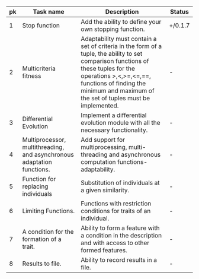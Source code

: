 |pk|Task name|Description|Status|
|---|---|---|---|
|1|Stop function|Add the ability to define your own stopping function.|+/0.1.7|
|2|Multicriteria fitness|Adaptability must contain a set of criteria in the form of a tuple, the ability to set comparison functions of these tuples for the operations >,<,>=,<=,==, functions of finding the minimum and maximum of the set of tuples must be implemented.|-|
|3|Differential Evolution|Implement a differential evolution module with all the necessary functionality.|-|
|4|Multiprocessor, multithreading, and asynchronous adaptation functions.|Add support for multiprocessing, multi-threading and asynchronous computation functions-adaptability.|-|
|5|Function for replacing individuals|Substitution of individuals at a given similarity.|-|
|6|Limiting Functions.|Functions with restriction conditions for traits of an individual.|-|
|7|A condition for the formation of a trait.|Ability to form a feature with a condition in the description and with access to other formed features.|-|
|8|Results to file.|Ability to record results in a file.|-|
